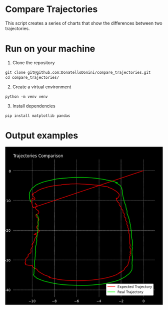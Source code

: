 # Compare Trajectories
This script creates a series of charts that show the differences between two trajectories.

# Run on your machine

1. Clone the repository
```
git clone git@github.com:DonatelloDonini/compare_trajectories.git
cd compare_trajectories/
```

2. Create a virtual environment
```
python -m venv venv
```

3. Install dependencies
```
pip install matplotlib pandas
```

# Output examples
![Trajectories Comparison Graph](./docs/images/image.png)